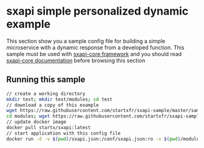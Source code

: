 sxapi simple personalized dynamic example
=========================================

This section show you a sample config file for building a simple microservice 
with a dynamic response from a developed function. 
This sample must be used with 
[sxapi-core framework](https://github.com/startxfr/sxapi-core) and you should
read 
[sxapi-core documentation](https://github.com/startxfr/sxapi-core/tree/master/docs) 
before browsing this section 

Running this sample
-------------------

```bash
// create a working directory
mkdir test; mkdir test/modules; cd test
// download a copy of this example
wget https://raw.githubusercontent.com/startxfr/sxapi-sample/master/samples/simple/module/sxapi.json
cd modules; wget https://raw.githubusercontent.com/startxfr/sxapi-sample/master/samples/simple/module/modules/module.js; cd -
// update docker image
docker pull startx/sxapi:latest
// start application with this config file
docker run -d -v $(pwd)/sxapi.json:/conf/sxapi.json:ro -v $(pwd)/modules:/app/modules:ro startx/sxapi:latest
```

